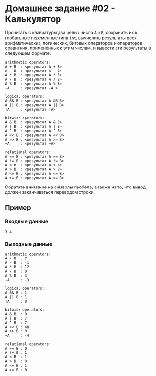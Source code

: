 # Домашнее задание #02 - Калькулятор

Прочитать с клавиатуры два целых числа `A` и `B`, сохранить их в глобальные переменные типа `int`,
вычислить результаты всех арифметических, логических, битовых операторов и операторов сравнения,
применённых к этим числам, и вывести эти результаты в следующем формате:

```
arithmetic operators:
A + B  : <результат A + B>
A - B  : <результат A - B>
A * B  : <результат A * B>
A / B  : <результат A / B>
A % B  : <результат A % B>
-A     : <результат -A >

logical operators:
A && B : <результат A && B>
A || B : <результат A || B>
!A     : <результат !A>

bitwise operators:
A & B  : <результат A & B>
A | B  : <результат A | B>
A ^ B  : <результат A ^ B>
A << B : <результат A << B>
A >> B : <результат A >> B>
~A     : <результат ~A>

relational operators:
A == B : <результат A == B>
A != B : <результат A != B>
A < B  : <результат A < B>
A > B  : <результат A > B>
A <= B : <результат A <= B>
A >= B : <результат A >= B>

```

Обратите внимание на символы пробела, а также на то, что вывод должен заканчиваться переводом строки.

## Пример

### Входные данные

```
3 4
```

### Выходные данные

```
arithmetic operators:
A + B  : 7
A - B  : -1
A * B  : 12
A / B  : 0
A % B  : 3
-A     : -3

logical operators:
A && B : 1
A || B : 1
!A     : 0

bitwise operators:
A & B  : 0
A | B  : 7
A ^ B  : 7
A << B : 48
A >> B : 0
~A     : -4

relational operators:
A == B : 0
A != B : 1
A < B  : 1
A > B  : 0
A <= B : 1
A >= B : 0

```
